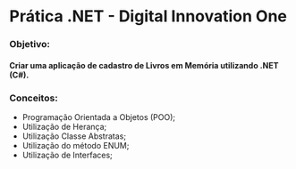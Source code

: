# Prática .NET - Digital Innovation One



### Objetivo: 

#### Criar uma aplicação  de cadastro de Livros em Memória utilizando .NET  (C#).

### Conceitos:

- Programação Orientada a Objetos (POO);
- Utilização de Herança;
- Utilização Classe Abstratas;
- Utilização do método ENUM;
- Utilização de Interfaces;



